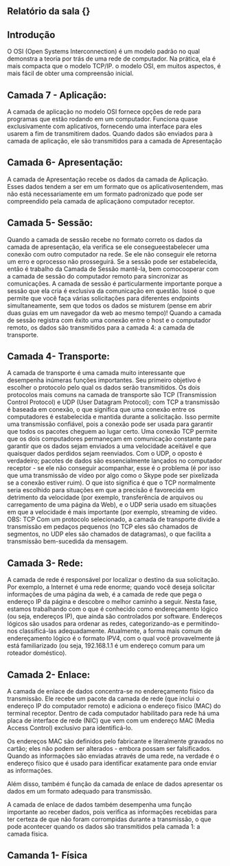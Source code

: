 ## Relatório da sala {}


## Introdução

O OSI (Open Systems Interconnection) é um modelo padrão no qual demonstra a teoria por trás de uma rede de computador. Na prática, ela é mais compacta que o modelo TCP/IP.
o modelo OSI, em muitos aspectos, é mais fácil de obter uma compreensão inicial.

## Camada 7 - Aplicação:
A camada de aplicação no modelo OSI fornece opções de rede para  programas que estão rodando em um computador. Funciona quase exclusivamente com aplicativos, fornecendo uma interface para eles usarem a fim de transmitirem dados. Quando dados são enviados para à camada de aplicação, ele são transmitidos para a camada de Apresentação

## Camada 6- Apresentação:
A camada de Apresentação recebe os dados da camada de Aplicação. Esses dados tendem a ser em um formato que os aplicativosentendem, mas não está necessariamente em um formato padronizado que pode ser compreendido pela camada de aplicaçãono computador receptor.

## Camada 5- Sessão:
Quando a camada de sessão recebe no formato correto os dados da camada de apresentação, ela verifica se ele consegueestabelecer uma conexão com outro computador na rede. Se ele não conseguir ele retorna um erro e oprocesso não prosseguirá. Se a sessão pode ser estabelecida, então é trabalho da Camada de Sessão mantê-la, bem comocooperar com a camada de sessão do computador remoto para sincronizar as comunicações. A camada de sessão é particularmente importante porque a sessão que ela cria é exclusiva da comunicação em questão. Issoé o que permite que você faça várias solicitações para diferentes endpoints simultaneamente, sem que todos os dados se misturem (pense em abrir duas guias em um navegador da web ao mesmo tempo)! Quando a camada de sessão registra com êxito uma conexão entre o host e o computador remoto, os dados são transmitidos para a camada 4: a camada de transporte.

## Camada 4- Transporte:
A camada de transporte é uma camada muito interessante que desempenha inúmeras funções importantes. Seu primeiro objetivo é escolher o protocolo pelo qual os dados serão transmitidos. Os dois protocolos mais comuns na camada de transporte são TCP (Transmission Control Protocol) e UDP (User Datagram Protocol); com TCP a transmissão é baseada em conexão, o que significa que uma conexão entre os computadores é estabelecida e mantida durante a solicitação. Isso permite uma transmissão confiável, pois a conexão pode ser usada para garantir que todos os pacotes cheguem ao lugar certo. Uma conexão TCP permite que os dois computadores permaneçam em comunicação constante para garantir que os dados sejam enviados a uma velocidade aceitável e que quaisquer dados perdidos sejam reenviados. Com o UDP, o oposto é verdadeiro; pacotes de dados são essencialmente lançados no computador receptor - se ele não conseguir acompanhar, esse é o problema (é por isso que uma transmissão de vídeo por algo como o Skype pode ser pixelizada se a conexão estiver ruim). O que isto significa é que o TCP normalmente seria escolhido para situações em que a precisão é favorecida em detrimento da velocidade (por exemplo, transferência de arquivos ou carregamento de uma página da Web), e o UDP seria usado em situações em que a velocidade é mais importante (por exemplo, streaming de vídeo. 
OBS: TCP Com um protocolo selecionado, a camada de transporte divide a transmissão em pedaços pequenos (no TCP eles são chamados de segmentos, no UDP eles são chamados de datagramas), o que facilita a transmissão bem-sucedida da mensagem.

## Camada 3- Rede:
A camada de rede é responsável por localizar o destino da sua solicitação. Por exemplo, a Internet é uma rede enorme; quando você deseja solicitar informações de uma página da web, é a camada de rede que pega o endereço IP da página e descobre o melhor caminho a seguir. Nesta fase, estamos trabalhando com o que é conhecido como endereçamento lógico (ou seja, endereços IP), que ainda são controlados por software. Endereços lógicos são usados para ordenar as redes, categorizando-as e permitindo-nos classificá-las adequadamente. Atualmente, a forma mais comum de endereçamento lógico é o formato IPV4, com o qual você provavelmente já está familiarizado (ou seja, 192.168.1.1 é um endereço comum para um roteador doméstico).

## Camada 2- Enlace:
A camada de enlace de dados concentra-se no endereçamento físico da transmissão. Ele recebe um pacote da camada de rede (que inclui o endereço IP do computador remoto) e adiciona o endereço físico (MAC) do terminal receptor. Dentro de cada computador habilitado para rede há uma placa de interface de rede (NIC) que vem com um endereço MAC (Media Access Control) exclusivo para identificá-lo.

Os endereços MAC são definidos pelo fabricante e literalmente gravados no cartão; eles não podem ser alterados - embora possam ser falsificados. Quando as informações são enviadas através de uma rede, na verdade é o endereço físico que é usado para identificar exatamente para onde enviar as informações.

Além disso, também é função da camada de enlace de dados apresentar os dados em um formato adequado para transmissão.

A camada de enlace de dados também desempenha uma função importante ao receber dados, pois verifica as informações recebidas para ter certeza de que não foram corrompidas durante a transmissão, o que pode acontecer quando os dados são transmitidos pela camada 1: a camada física.

## Camanda 1- Física


